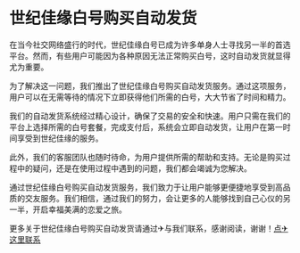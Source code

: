 # 世纪佳缘白号购买自动发货

在当今社交网络盛行的时代，世纪佳缘白号已成为许多单身人士寻找另一半的首选平台。然而，有些用户可能因为各种原因无法正常购买白号，这时自动发货就显得尤为重要。

为了解决这一问题，我们推出了世纪佳缘白号购买自动发货服务。通过这项服务，用户可以在无需等待的情况下立即获得他们所需的白号，大大节省了时间和精力。

我们的自动发货系统经过精心设计，确保了交易的安全和快速。用户只需在我们的平台上选择所需的白号套餐，完成支付后，系统会立即自动发货，让用户在第一时间享受到世纪佳缘的服务。

此外，我们的客服团队也随时待命，为用户提供所需的帮助和支持。无论是购买过程中的疑问，还是在使用过程中遇到的问题，我们都会竭诚为您解决。

通过世纪佳缘白号购买自动发货服务，我们致力于让用户能够更便捷地享受到高品质的交友服务。我们相信，通过我们的努力，会让更多的人能够找到自己心仪的另一半，开启幸福美满的恋爱之旅。

更多关于世纪佳缘白号购买自动发货请通过✈与我们联系，感谢阅读，谢谢！[点✈这里联系](https://acc.k02.cc)